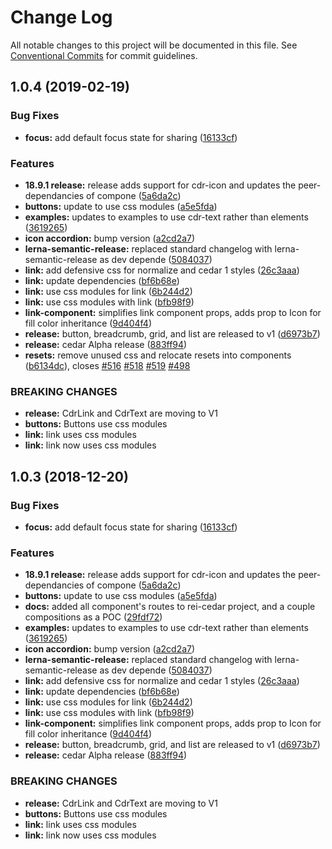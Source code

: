 # Change Log

All notable changes to this project will be documented in this file.
See [Conventional Commits](https://conventionalcommits.org) for commit guidelines.

## 1.0.4 (2019-02-19)


### Bug Fixes

* **focus:** add default focus state for sharing ([16133cf](https://github.com/rei/rei-cedar/commit/16133cf))


### Features

* **18.9.1 release:** release adds support for cdr-icon and updates the peer-dependancies of compone ([5a6da2c](https://github.com/rei/rei-cedar/commit/5a6da2c))
* **buttons:** update to use css modules ([a5e5fda](https://github.com/rei/rei-cedar/commit/a5e5fda))
* **examples:** updates to examples to use cdr-text rather than elements ([3619265](https://github.com/rei/rei-cedar/commit/3619265))
* **icon accordion:** bump version ([a2cd2a7](https://github.com/rei/rei-cedar/commit/a2cd2a7))
* **lerna-semantic-release:** replaced standard changelog with lerna-semantic-release as dev depende ([5084037](https://github.com/rei/rei-cedar/commit/5084037))
* **link:** add defensive css for normalize and cedar 1 styles ([26c3aaa](https://github.com/rei/rei-cedar/commit/26c3aaa))
* **link:** update dependencies ([bf6b68e](https://github.com/rei/rei-cedar/commit/bf6b68e))
* **link:** use css modules for link ([6b244d2](https://github.com/rei/rei-cedar/commit/6b244d2))
* **link:** use css modules with link ([bfb98f9](https://github.com/rei/rei-cedar/commit/bfb98f9))
* **link-component:** simplifies link component props, adds prop to Icon for fill color inheritance ([9d404f4](https://github.com/rei/rei-cedar/commit/9d404f4))
* **release:** button, breadcrumb, grid, and list are released to v1 ([d6973b7](https://github.com/rei/rei-cedar/commit/d6973b7))
* **release:** cedar Alpha release ([883ff94](https://github.com/rei/rei-cedar/commit/883ff94))
* **resets:** remove unused css and relocate resets into components ([b6134dc](https://github.com/rei/rei-cedar/commit/b6134dc)), closes [#516](https://github.com/rei/rei-cedar/issues/516) [#518](https://github.com/rei/rei-cedar/issues/518) [#519](https://github.com/rei/rei-cedar/issues/519) [#498](https://github.com/rei/rei-cedar/issues/498)


### BREAKING CHANGES

* **release:** CdrLink and CdrText are moving to V1
* **buttons:** Buttons use css modules
* **link:** link uses css modules
* **link:** link now uses css modules





<a name="1.0.3"></a>
## 1.0.3 (2018-12-20)


### Bug Fixes

* **focus:** add default focus state for sharing ([16133cf](https://github.com/rei/rei-cedar/commit/16133cf))


### Features

* **18.9.1 release:** release adds support for cdr-icon and updates the peer-dependancies of compone ([5a6da2c](https://github.com/rei/rei-cedar/commit/5a6da2c))
* **buttons:** update to use css modules ([a5e5fda](https://github.com/rei/rei-cedar/commit/a5e5fda))
* **docs:** added all component's routes to rei-cedar project, and a couple compositions as a POC ([29fdf72](https://github.com/rei/rei-cedar/commit/29fdf72))
* **examples:** updates to examples to use cdr-text rather than elements ([3619265](https://github.com/rei/rei-cedar/commit/3619265))
* **icon accordion:** bump version ([a2cd2a7](https://github.com/rei/rei-cedar/commit/a2cd2a7))
* **lerna-semantic-release:** replaced standard changelog with lerna-semantic-release as dev depende ([5084037](https://github.com/rei/rei-cedar/commit/5084037))
* **link:** add defensive css for normalize and cedar 1 styles ([26c3aaa](https://github.com/rei/rei-cedar/commit/26c3aaa))
* **link:** update dependencies ([bf6b68e](https://github.com/rei/rei-cedar/commit/bf6b68e))
* **link:** use css modules for link ([6b244d2](https://github.com/rei/rei-cedar/commit/6b244d2))
* **link:** use css modules with link ([bfb98f9](https://github.com/rei/rei-cedar/commit/bfb98f9))
* **link-component:** simplifies link component props, adds prop to Icon for fill color inheritance ([9d404f4](https://github.com/rei/rei-cedar/commit/9d404f4))
* **release:** button, breadcrumb, grid, and list are released to v1 ([d6973b7](https://github.com/rei/rei-cedar/commit/d6973b7))
* **release:** cedar Alpha release ([883ff94](https://github.com/rei/rei-cedar/commit/883ff94))


### BREAKING CHANGES

* **release:** CdrLink and CdrText are moving to V1
* **buttons:** Buttons use css modules
* **link:** link uses css modules
* **link:** link now uses css modules
